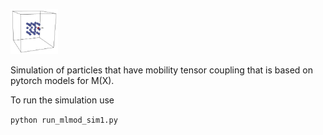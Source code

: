 
<p align="left">
<img src="doc_img/particle1.png" width="15%"> 
</p>

Simulation of particles that have mobility tensor coupling that is based on pytorch models for M(X).

To run the simulation use 

```python run_mlmod_sim1.py```


